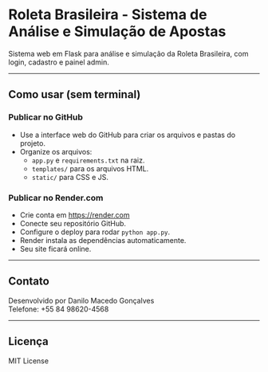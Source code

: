 # Roleta Brasileira - Sistema de Análise e Simulação de Apostas

Sistema web em Flask para análise e simulação da Roleta Brasileira, com login, cadastro e painel admin.

---

## Como usar (sem terminal)

### Publicar no GitHub

- Use a interface web do GitHub para criar os arquivos e pastas do projeto.
- Organize os arquivos:
  - `app.py` e `requirements.txt` na raiz.
  - `templates/` para os arquivos HTML.
  - `static/` para CSS e JS.

### Publicar no Render.com

- Crie conta em https://render.com
- Conecte seu repositório GitHub.
- Configure o deploy para rodar `python app.py`.
- Render instala as dependências automaticamente.
- Seu site ficará online.

---

## Contato

Desenvolvido por Danilo Macedo Gonçalves  
Telefone: +55 84 98620-4568

---

## Licença

MIT License
